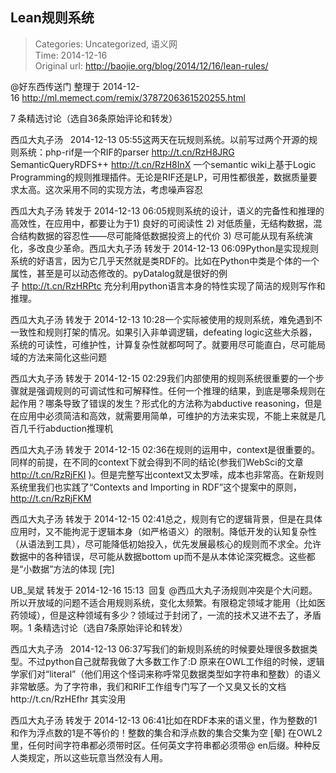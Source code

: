 Lean规则系统
---
    
> Categories: Uncategorized, 语义网  
> Time: 2014-12-16  
> Original url: <http://baojie.org/blog/2014/12/16/lean-rules/>
    
@好东西传送门 整理于 2014-12-16 <http://ml.memect.com/remix/3787206361520255.html>

7 条精选讨论（选自36条原始评论和转发） 

西瓜大丸子汤   2014-12-13 05:55这两天在玩规则系统。以前写过两个开源的规则系统：php-rif是一个RIF的parser <http://t.cn/RzH8JRG> SemanticQueryRDFS++ <http://t.cn/RzH8InX> 一个semantic wiki上基于Logic Programming的规则推理插件。无论是RIF还是LP，可用性都很差，数据质量要求太高。这次采用不同的实现方法，考虑噪声容忍

西瓜大丸子汤 转发于 2014-12-13 06:05规则系统的设计，语义的完备性和推理的高效性，在应用中，都要让为于1) 良好的可阅读性 2) 对低质量，无结构数据，混合结构数据的容忍性——尽可能降低数据投资上的代价 3) 尽可能从现有系统演化，多改良少革命。西瓜大丸子汤 转发于 2014-12-13 06:09Python是实现规则系统的好语言，因为它几乎天然就是类RDF的。比如在Python中类是个体的一个属性，甚至是可以动态修改的。pyDatalog就是很好的例子 <http://t.cn/RzHRPtc> 充分利用python语言本身的特性实现了简洁的规则写作和推理。

西瓜大丸子汤 转发于 2014-12-13 10:28一个实际被使用的规则系统，难免遇到不一致性和规则打架的情况。如果引入非单调逻辑，defeating logic这些大杀器，系统的可读性，可维护性，计算复杂性就都呵呵了。就要用尽可能直白，尽可能局域的方法来简化这些问题

西瓜大丸子汤 转发于 2014-12-15 02:29我们内部使用的规则系统很重要的一个步骤就是强调规则的可调试性和可解释性。任何一个推理的结果，到底是哪条规则在起作用？哪条导致了错误的发生？形式化的方法称为abductive reasoning，但是在应用中必须简洁和高效，就需要用简单，可维护的方法来实现，不能上来就是几百几千行abduction推理机

西瓜大丸子汤 转发于 2014-12-15 02:36在规则的运用中，context是很重要的。同样的前提，在不同的context下就会得到不同的结论(参我们WebSci的文章<http://t.cn/RzRjFKI> )。但是完整写出context又太罗嗦，成本也非常高。在新规则系统里我们也实践了“Contexts and Importing in RDF”这个提案中的原则，http://t.cn/RzRjFKM

西瓜大丸子汤 转发于 2014-12-15 02:41总之，规则有它的逻辑背景，但是在具体应用时，又不能拘泥于逻辑本身（如严格语义）的限制。降低开发的认知复杂性（从语法到工具），尽可能降低初始投入，优先发展最核心的规则而不求全。允许数据中的各种错误，尽可能从数据bottom up而不是从本体论深究概念。这些都是“小数据”方法的体现 [完]

UB_吴斌 转发于 2014-12-16 15:13  回复 @西瓜大丸子汤规则冲突是个大问题。所以开放域的问题不适合用规则系统，变化太频繁。有限稳定领域才能用（比如医药领域），但是这种领域有多少？领域过于封闭了，一流的技术又进不去了，矛盾啊。1 条精选讨论（选自7条原始评论和转发） 

西瓜大丸子汤   2014-12-13 06:37写我们的新规则系统的时候要处理很多数据类型。不过python自己就帮我做了大多数工作了:D 原来在OWL工作组的时候，逻辑学家们对“literal”（他们用这个怪词来称呼常见数据类型如字符串和整数）的语义非常敏感。为了字符串，我们和RIF工作组专门写了一个又臭又长的文档http://t.cn/RzHEfhr 其实没用

西瓜大丸子汤 转发于 2014-12-13 06:41比如在RDF本来的语义里，作为整数的1和作为浮点数的1是不等价的！整数的集合和浮点数的集合交集为空 [晕] 在OWL2里，任何时间字符串都必须带时区。任何英文字符串都必须带@ en后缀。种种反人类规定，所以这些玩意当然没有人用。     
    